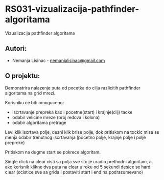 # RS031-vizualizacija-pathfinder-algoritama
Vizualizacija pathfinder algoritama

## Autori:
   + Nemanja Lisinac - nemanjalisinac@gmail.com
    
## O projektu:

Demonstrira nalazenje puta od pocetka do cilja razlicitih pathfinder algoritama na grid mrezi.

Korisniku ce biti omoguceno:
   + iscrtavanje prepreka kao i pocetne(start) i krajnje(cilj) tacke
   + odabir velicine mreze (broj redova i kolona)
   + odabir algoritama pretrage

Levi klik iscrtava polje, desni klik brise polje, dok pritiskom na tockic misa se menja odabir trenutnog iscrtavanja (pocetno polje, krajnje polje i polje prepreke)

Pritiskom na dugme start se pokrece algoritam. 

Single click na clear cisti sa polja sve sto je uradio prethodni algoritam, a ako korisnik klikne dva puta na clear u roku od 5 sekundi desice se hard clear (ocistice sve sa grida i postaviti start i end na podrazumevano) 
